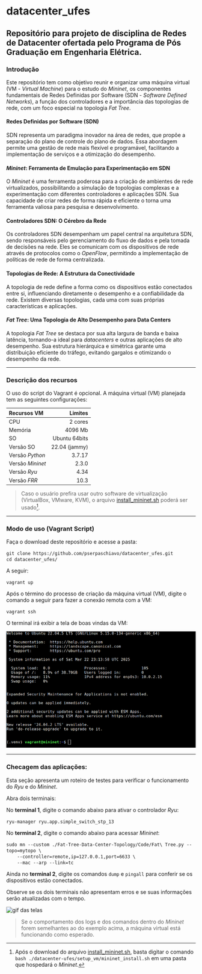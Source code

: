 # datacenter_ufes
## Repositório para projeto de disciplina de Redes de Datacenter ofertada pelo Programa de Pós Graduação em Engenharia Elétrica.

### **Introdução**

Este repositório tem como objetivo reunir e organizar uma máquina virtual (VM - *Virtual Machine*) para o estudo do *Mininet*, os componentes fundamentais de Redes Definidas por Software (SDN - *Software Defined Networks*), a função dos controladores e a importância das topologias de rede, com um foco especial na topologia *Fat Tree*.

#### Redes Definidas por Software (SDN)

SDN representa um paradigma inovador na área de redes, que propõe a separação do plano de controle do plano de dados. Essa abordagem permite uma gestão de rede mais flexível e programável, facilitando a implementação de serviços e a otimização do desempenho.

#### *Mininet*: Ferramenta de Emulação para Experimentação em SDN

O *Mininet* é uma ferramenta poderosa para a criação de ambientes de rede virtualizados, possibilitando a simulação de topologias complexas e a experimentação com diferentes controladores e aplicações SDN. Sua capacidade de criar redes de forma rápida e eficiente o torna uma ferramenta valiosa para pesquisa e desenvolvimento.

#### Controladores SDN: O Cérebro da Rede

Os controladores SDN desempenham um papel central na arquitetura SDN, sendo responsáveis pelo gerenciamento do fluxo de dados e pela tomada de decisões na rede. Eles se comunicam com os dispositivos de rede através de protocolos como o *OpenFlow*, permitindo a implementação de políticas de rede de forma centralizada.

#### Topologias de Rede: A Estrutura da Conectividade

A topologia de rede define a forma como os dispositivos estão conectados entre si, influenciando diretamente o desempenho e a confiabilidade da rede. Existem diversas topologias, cada uma com suas próprias características e aplicações.

#### *Fat Tree*: Uma Topologia de Alto Desempenho para Data Centers

A topologia *Fat Tree* se destaca por sua alta largura de banda e baixa latência, tornando-a ideal para *datacenters* e outras aplicações de alto desempenho. Sua estrutura hierárquica e simétrica garante uma distribuição eficiente do tráfego, evitando gargalos e otimizando o desempenho da rede.

___

### **Descrição dos recursos**

O uso do script do Vagrant é opcional. A máquina virtual (VM) planejada tem as seguintes configurações:

|Recursos VM        |Limites        |
|:------------------|--------------:|
|CPU   	            |2 cores   	    |
|Memória	        |4096 Mb        |
|SO   	            |Ubuntu 64bits 	|
|Versão	SO          |22.04 (jammy) 	|
|Versão *Python*    |3.7.17         |
|Versão	*Mininet*   |2.3.0       	|
|Versão *Ryu*       |4.34           |
|Versão *FRR*       |10.3           |


> Caso o usuário prefira usar outro software de virtualização (VirtualBox, VMware, KVM), o arquivo [install_mininet.sh](https://github.com/pserpaschiavo/datacenter_ufes/blob/main/setup_vm/mininet_install.sh) poderá ser usado[^*].

___

### **Modo de uso (Vagrant Script)**

Faça o download deste repositório e acesse a pasta:


```
git clone https://github.com/pserpaschiavo/datacenter_ufes.git
cd datacenter_ufes/
```

A seguir:

```
vagrant up
```

Após o término do processo de criação da máquina virtual (VM), digite o comando a seguir para fazer a conexão remota com a VM:

```
vagrant ssh
```

O terminal irá exibir a tela de boas vindas da VM:

![vm_welcome_screen](/assets/images/welcome.png)

___

### **Checagem das aplicações:**

Esta seção apresenta um roteiro de testes para verificar o funcionamento do *Ryu* e do *Mininet*.

Abra dois terminais:

No **terminal 1**, digite o comando abaixo para ativar o controlador *Ryu*: 
```
ryu-manager ryu.app.simple_switch_stp_13
```

No **terminal 2**, digite o comando abaixo para acessar *Mininet*:

```
sudo mn --custom ./Fat-Tree-Data-Center-Topology/Code/Fat\ Tree.py --topo=mytopo \
    --controller=remote,ip=127.0.0.1,port=6633 \
    --mac --arp --link=tc
```

Ainda no **terminal 2**, digite os comandos `dump` e `pingall` para conferir se os dispositivos estão conectados.

Observe se os dois terminais não apresentam erros e se suas informações serão atualizadas com o tempo.

![gif das telas](https://github.com/pserpaschiavo/datacenter_ufes/blob/main/assets/gif/*Mininet*.gif)


> Se o comportamento dos logs e dos comandos dentro do *Mininet* forem semelhantes ao do exemplo acima, a máquina virtual está funcionando como esperado.


[^*]: Após o download do arquivo [install_mininet.sh](https://github.com/pserpaschiavo/datacenter_ufes/blob/main/setup_vm/mininet_install.sh), basta digitar o comando `bash ./datacenter-ufes/setup_vm/mininet_install.sh` em uma pasta que hospedará o *Mininet*.